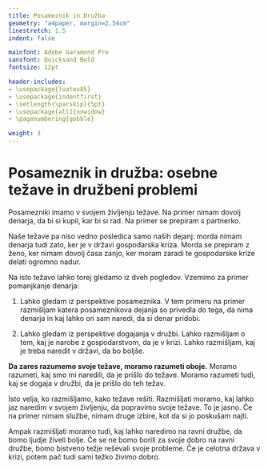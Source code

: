 ```yaml
---
title: Posameznik in Družba
geometry: "a4paper, margin=2.54cm"
linestretch: 1.5
indent: false

mainfont: Adobe Garamond Pro
sansfont: Quicksand Bold
fontsize: 12pt

header-includes:
- \usepackage{luatex85}
- \usepackage{indentfirst}
- \setlength{\parskip}{5pt}
- \usepackage[all]{nowidow} 
- \pagenumbering{gobble}

weight: 3
---
```


# Posameznik in družba: osebne težave in družbeni problemi

Posamezniki imamo v svojem življenju težave. Na primer nimam dovolj denarja, da bi si kupil, kar bi si rad. Na primer se prepiram s partnerko.

Naše težave pa niso vedno posledica samo naših dejanj: morda nimam denarja tudi zato, ker je v državi gospodarska kriza. Morda se prepiram z ženo, ker nimam dovolj časa zanjo, ker moram zaradi te gospodarske krize delati ogromno nadur.

Na isto težavo lahko torej gledamo iz dveh pogledov. Vzemimo za primer pomanjkanje denarja:

1. Lahko gledam iz perspektive posameznika. V tem primeru na primer razmišljam katera posameznikova dejanja so privedla do tega, da nima denarja in kaj lahko on sam naredi, da si denar pridobi.

2. Lahko gledam iz perspektive dogajanja v družbi. Lahko razmišljam o tem, kaj je narobe z gospodarstvom, da je v krizi. Lahko razmišljam, kaj je treba naredit v državi, da bo boljše.

**Da zares razumemo svoje težave, moramo razumeti oboje.** Moramo razumeti, kaj smo mi naredili, da je prišlo do težave. Moramo razumeti tudi, kaj se dogaja v družbi, da je prišlo do teh težav.

Isto velja, ko razmišljamo, kako težave rešiti. Razmišljati moramo, kaj lahko jaz naredim v svojem življenju, da popravimo svoje težave. To je jasno. Če na primer nimam službe, nimam druge izbire, kot da si jo poskušam najti.

Ampak razmišljati moramo tudi, kaj lahko naredimo na ravni družbe, da bomo ljudje živeli bolje. Če se ne bomo borili za svoje dobro na ravni družbe, bomo bistveno težje reševali svoje probleme. Če je celotna država v krizi, potem pač tudi sami težko živimo dobro. 
